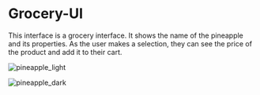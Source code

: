 # Grocery-UI

This interface is a grocery interface. It shows the name of the pineapple and its properties. As the user makes a selection, they can see the price of the product and add it to their cart.



![pineapple_light](https://github.com/isikkayaa/Grocery-UI/assets/102810563/ce30f2f8-a461-4605-a647-9d72eed638f8)

![pineapple_dark](https://github.com/isikkayaa/Grocery-UI/assets/102810563/73cbd1e8-1688-42fe-a8af-919454918baf)
